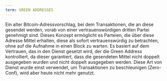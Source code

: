 ```yaml
---
term: GREEN ADDRESSES
---
```


Ein alter Bitcoin-Adressvorschlag, bei dem Transaktionen, die an diese gesendet werden, vorab von einer vertrauenswürdigen dritten Partei genehmigt sind. Dieses Konzept ermöglicht es Parteien, die über diese Adresse Mittel erhalten, diese als sofort vertrauenswürdig zu betrachten, ohne auf die Aufnahme in einen Block zu warten. Es basiert auf dem Vertrauen, das in den Dienst gesetzt wird, der die Green Address kontrolliert, da dieser garantiert, dass die gesendeten Mittel nicht doppelt ausgegeben wurden und nicht doppelt ausgegeben werden. Diese Art von Dienst wurde einst verwendet, um Transaktionen zu beschleunigen (Zero-Conf), wird aber heute nicht mehr genutzt.